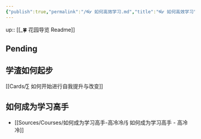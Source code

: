 ```yaml
---
{"publish":true,"permalink":"/👓 如何高效学习.md","title":"👓 如何高效学习","created":"2022-09-07","modified":"2023-03-14","published":"2025-07-07T16:49:45.210+08:00","cssclasses":""}
---
```


up:: [[_🍀 花园导览 Readme]]

## Pending

##


## 学渣如何起步

[[Cards/∑ 如何开始进行自我提升与改变]]

## 如何成为学习高手

- [[Sources/Courses/如何成为学习高手-高冷冷/§ 如何成为学习高手 - 高冷冷]]
